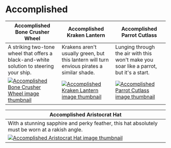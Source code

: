 # Accomplished

| Accomplished Bone Crusher Wheel | Accomplished Kraken Lantern | Accomplished Parrot Cutlass |
| ------------------------------- | --------------------------- | --------------------------- |
| A striking two-tone wheel that offers a black-and-white solution to steering your ship. | Krakens aren't usually green, but this lantern will turn envious pirates a similar shade. | Lunging through the air with this won't make you soar like a parrot, but it's a start. |
| [![Accomplished Bone Crusher Wheel image thumbnail](https://seaofthieves.wiki.gg/images/6/66/Accomplished_Bone_Crusher_Wheel.png)](https://seaofthieves.wiki.gg/wiki/Accomplished_Bone_Crusher_Wheel) | [![Accomplished Kraken Lantern image thumbnail](https://seaofthieves.wiki.gg/images/a/a7/Accomplished_Kraken_Lantern.png)](https://seaofthieves.wiki.gg/wiki/Accomplished_Kraken_Lantern) | [![Accomplished Parrot Cutlass image thumbnail](https://seaofthieves.wiki.gg/images/2/23/Accomplished_Parrot_Cutlass.png)](https://seaofthieves.wiki.gg/wiki/Accomplished_Parrot_Cutlass) |

| Accomplished Aristocrat Hat |
| --------------------------- |
| With a stunning sapphire and perky feather, this hat absolutely must be worn at a rakish angle. |
| [![Accomplished Aristocrat Hat image thumbnail](https://seaofthieves.wiki.gg/images/a/a3/Accomplished_Aristocrat_Hat.png)](https://seaofthieves.wiki.gg/wiki/Accomplished_Aristocrat_Hat) |
